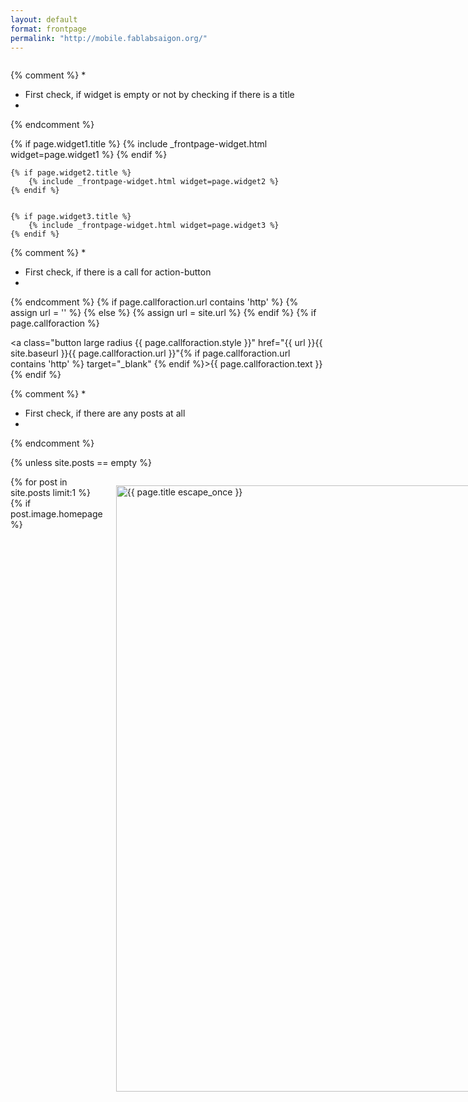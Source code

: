 ```yaml
---
layout: default
format: frontpage
permalink: "http://mobile.fablabsaigon.org/"
---
```

<div id="header-home">
    <div class="row">
        <div class="small-12 columns">
        </div><!-- /.medium-4.columns -->
    </div><!-- /.row -->
</div><!-- /#header-home -->


{% comment %}
*
* First check, if widget is empty or not by checking if there is a title
*
{% endcomment %}
<div class="row t60">
	{% if page.widget1.title %}
		{% include _frontpage-widget.html widget=page.widget1 %}
	{% endif %}


	{% if page.widget2.title %}
		{% include _frontpage-widget.html widget=page.widget2 %}
	{% endif %}


	{% if page.widget3.title %}
		{% include _frontpage-widget.html widget=page.widget3 %}
	{% endif %}
</div><!-- /.row -->



{% comment %}
*
* First check, if there is a call for action-button
*
{% endcomment %}
{% if page.callforaction.url contains 'http' %}
{% assign url = '' %}
{% else %}
{% assign url = site.url %}
{% endif %}
{% if page.callforaction %}
    <div class="row t60 b60">
        <div class="small-12 text-center columns">
            <a class="button large radius {{ page.callforaction.style }}" href="{{ url }}{{ site.baseurl }}{{ page.callforaction.url }}"{% if page.callforaction.url contains 'http' %} target="_blank" {% endif %}>{{ page.callforaction.text }}</a>
        </div><!-- /.small-12.columns -->
    </div><!-- /.row -->
{% endif %}



{% comment %}
*
* First check, if there are any posts at all
*
{% endcomment %}

{% unless site.posts == empty %}
    <div class="row t30 b20 homepage">
        <div class="small-12 columns">
            {% for post in site.posts limit:1 %}
            {% if post.image.homepage %}
            <p>
                <a href="{{ site.url }}{{ site.baseurl }}{{ post.url }}" title="{{ post.title escape_once }}"><img width="970" src="{{ site.urlimg }}{{ post.image.homepage }}" alt="{{ page.title escape_once }}"></a>
            </p>

            {% if post.image.caption_url && post.image.caption %}
            <p class="text-right caption">
                <a href="{{ post.image.caption_url }}">{{ post.image.caption }}</a>
            </p>
            {% endif %}
            {% else post.image.homepage == NULL %}
            <h2>{{ site.data.language.new_blog_entries }}</h2>
            {% endif %}
            {% endfor %}
        </div><!-- /.small-12.columns -->
    </div><!-- /.row -->


    <div class="row">
        <div class="medium-6 columns">
            {% for post in site.posts limit:1 %}
            {% if post.subheadline %}<p class="subheadline">{{ post.subheadline }}</p>{% endif %}
            <h2><a href="{{ site.url }}{{ site.baseurl }}{{ post.url }}">{{ post.title }}</a></h2>
            <p>
                {% if post.meta_description %}{{ post.meta_description | strip_html | escape }}{% else post.teaser %}{{ post.teaser | strip_html | escape }}{% endif %}
                <a href="{{ site.url }}{{ site.baseurl }}{{ post.url }}" title="Read {{ post.title escape_once }}"><strong>{{ site.data.language.read_more }}</strong></a>
            </p>
            {% endfor %}
        </div><!-- /.medium-5.columns -->


        <div class="medium-6 columns">
            <p><strong>{{ site.data.language.more_articles }}</strong></p>
            {% include list-posts entries='3' offset='1' %}
        </div><!-- /.medium-7.columns -->
    </div><!-- /.row -->
{% endunless %}


{% comment %}
*
* Finally, if there is content, spit it out.
*
{% endcomment %}

<div class="row">
    {{ content }}
</div><!-- /.row --> 
